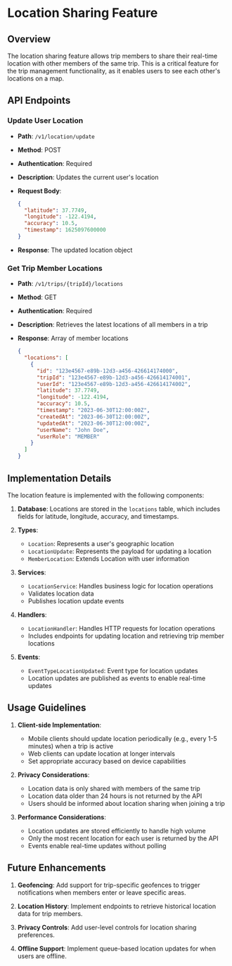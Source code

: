 # Location Sharing Feature

## Overview

The location sharing feature allows trip members to share their real-time location with other members of the same trip. This is a critical feature for the trip management functionality, as it enables users to see each other's locations on a map.

## API Endpoints

### Update User Location

- **Path**: `/v1/location/update`
- **Method**: POST
- **Authentication**: Required
- **Description**: Updates the current user's location
- **Request Body**:

  ```json
  {
    "latitude": 37.7749,
    "longitude": -122.4194,
    "accuracy": 10.5,
    "timestamp": 1625097600000
  }
  ```

- **Response**: The updated location object

### Get Trip Member Locations

- **Path**: `/v1/trips/{tripId}/locations`
- **Method**: GET
- **Authentication**: Required
- **Description**: Retrieves the latest locations of all members in a trip
- **Response**: Array of member locations

  ```json
  {
    "locations": [
      {
        "id": "123e4567-e89b-12d3-a456-426614174000",
        "tripId": "123e4567-e89b-12d3-a456-426614174001",
        "userId": "123e4567-e89b-12d3-a456-426614174002",
        "latitude": 37.7749,
        "longitude": -122.4194,
        "accuracy": 10.5,
        "timestamp": "2023-06-30T12:00:00Z",
        "createdAt": "2023-06-30T12:00:00Z",
        "updatedAt": "2023-06-30T12:00:00Z",
        "userName": "John Doe",
        "userRole": "MEMBER"
      }
    ]
  }
  ```

## Implementation Details

The location feature is implemented with the following components:

1. **Database**: Locations are stored in the `locations` table, which includes fields for latitude, longitude, accuracy, and timestamps.

2. **Types**:
   - `Location`: Represents a user's geographic location
   - `LocationUpdate`: Represents the payload for updating a location
   - `MemberLocation`: Extends Location with user information

3. **Services**:
   - `LocationService`: Handles business logic for location operations
   - Validates location data
   - Publishes location update events

4. **Handlers**:
   - `LocationHandler`: Handles HTTP requests for location operations
   - Includes endpoints for updating location and retrieving trip member locations

5. **Events**:
   - `EventTypeLocationUpdated`: Event type for location updates
   - Location updates are published as events to enable real-time updates

## Usage Guidelines

1. **Client-side Implementation**:
   - Mobile clients should update location periodically (e.g., every 1-5 minutes) when a trip is active
   - Web clients can update location at longer intervals
   - Set appropriate accuracy based on device capabilities

2. **Privacy Considerations**:
   - Location data is only shared with members of the same trip
   - Location data older than 24 hours is not returned by the API
   - Users should be informed about location sharing when joining a trip

3. **Performance Considerations**:
   - Location updates are stored efficiently to handle high volume
   - Only the most recent location for each user is returned by the API
   - Events enable real-time updates without polling

## Future Enhancements

1. **Geofencing**: Add support for trip-specific geofences to trigger notifications when members enter or leave specific areas.

2. **Location History**: Implement endpoints to retrieve historical location data for trip members.

3. **Privacy Controls**: Add user-level controls for location sharing preferences.

4. **Offline Support**: Implement queue-based location updates for when users are offline.
